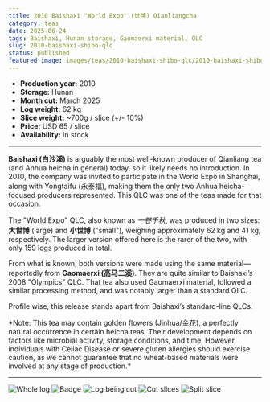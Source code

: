 ```yaml
---
title: 2010 Baishaxi "World Expo" (世博) Qianliangcha
category: teas
date: 2025-06-24
tags: Baishaxi, Hunan storage, Gaomaerxi material, QLC
slug: 2010-baishaxi-shibo-qlc
status: published
featured_image: images/teas/2010-baishaxi-shibo-qlc/2010-baishaxi-shibo-qlc-whole-log.jpg
---
```


- **Production year:** 2010
- **Storage:** Hunan
- **Month cut:** March 2025
- **Log weight:** 62 kg 
- **Slice weight:** ~700g / slice (+/- 10%) 
- **Price:** USD 65 / slice  
- **Availability:** In stock


---

**Baishaxi (白沙溪)** is arguably the most well-known producer of Qianliang tea (and Anhua heicha in general) today, so it likely needs no introduction. In 2010, the company was invited to participate in the World Expo in Shanghai, along with Yongtaifu (永泰福), making them the only two Anhua heicha-focused producers represented. This QLC was one of the teas made for that occasion.

The "World Expo" QLC, also known as *一卷千秋*, was produced in two sizes: **大世博** (large) and **小世博** ("small"), weighing approximately 62 kg and 41 kg, respectively. The larger version offered here is the rarer of the two, with only 159 logs produced in total.

From what is known, both versions were made using the same material—reportedly from **Gaomaerxi (高马二溪)**. They are quite similar to Baishaxi’s 2008 "Olympics" QLC. That tea also used Gaomaerxi material, followed a similar processing method, and was notably larger than a standard QLC.

Profile wise, this release stands apart from Baishaxi’s standard-line QLCs.

<p class="small-paragraph">
*Note: This tea may contain golden flowers (Jinhua/金花), a perfectly natural occurrence in certain heicha teas. Their development depends on factors like microbial activity, storage conditions, and time. However, individuals with Celiac Disease or severe gluten allergies should exercise caution, as we cannot guarantee that no wheat-based materials were involved at any stage of production.*
</p>

---


![Whole log](/images/teas/2010-baishaxi-shibo-qlc/2010-baishaxi-shibo-qlc-whole-log.jpg)
![Badge](/images/teas/2010-baishaxi-shibo-qlc/2010-baishaxi-shibo-qlc-badge.jpg)
![Log being cut](/images/teas/2010-baishaxi-shibo-qlc/2010-baishaxi-shibo-qlc-cut.jpg)
![Cut slices](/images/teas/2010-baishaxi-shibo-qlc/2010-baishaxi-shibo-qlc-slices.jpg)
![Split slice](/images/teas/2010-baishaxi-shibo-qlc/2010-baishaxi-shibo-qlc-split-slice.jpg)
